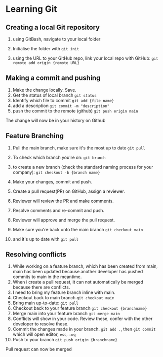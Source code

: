 # Learning Git

## Creating a local Git repository 

1. using GitBash, navigate to your local folder
2. Initialise the folder with `git init`

3. using the URL to your GitHub repo, link your local repo with GitHub: `git remote add origin {remote URL}`

## Making a commit and pushing

1. Make the change locally. Save.
2. Get the status of local branch `git status`
3. Identify which file to commit `git add {file name}` 
4. add a description `git commit -m "description"`
5. push the commit to the remote (github) `git push origin main`

The change will now be in your history on Github


## Feature Branching

1. Pull the main branch, make sure it's the most up to date `git pull`
2. To check which branch you're on: `git branch`
3. to create a new branch (check the standard naming process for your company): `git checkout -b {branch name}`
4. Make your changes, commit and push. 
5. Create a pull request(PR) on GitHub, assign a reviewer.
6. Reviewer will review the PR and make comments. 
7. Resolve comments and re-commit and push.
8. Reviewer will approve and merge the pull request. 

9. Make sure you're back onto the main branch `git checkout main`
10. and it's up to date with `git pull`

## Resolving conflicts

1. While working on a feature branch, which has been created from main, main has been updated because another developer has pushed commits to main in the meantime.
1. When i create a pull request, it can not automatically be merged because there are conflicts. 
1. I need to bring my feature branch inline with main. 
1. Checkout back to main branch `git checkout main`
1. Bring main up-to-date: `git pull`
1. Checkout back to your feature branch `git checkout {branchname}`
1. Merge main into your feature branch `git merge main`
1. Conflicts will show in your code. Review these, confer with the other developer to resolve these. 
1. Commit the changes made in your branch. `git add .`, then `git commit` which will open editor, `esc`, `:wq`
1. Push to your branch `git push origin {branchname}`

Pull request can now be merged
